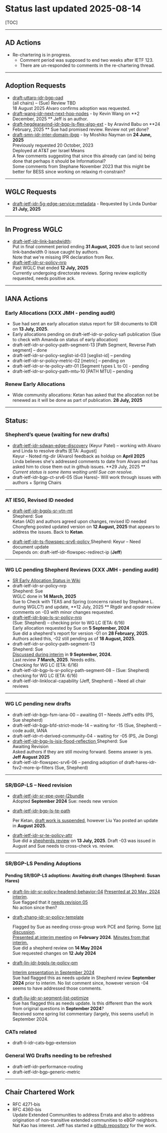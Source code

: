 # Status last updated 2025-08-14



[TOC]

------

## AD Actions

- Re-chartering is in progress.
  - Comment period was supposed to end two weeks after IETF 123.
  - There are un-responded to comments in the re-chartering thread.



------

## Adoption Requests

- [draft-uttaro-idr-bgp-oad](https://datatracker.ietf.org/doc/draft-uttaro-idr-oad/)  
  (all chairs) – (Sue) Review TBD  
  18 August 2025 Alvaro confirms adoption was requested.
- [draft-wang-idr-next-next-hop-nodes](https://datatracker.ietf.org/doc/draft-wang-idr-next-next-hop-nodes/) - by Kevin Wang on **2 December, 2025 ** 
  Jeff is an author.
- [draft-hegdearavind-idr-bgp-ls-flex-algo-ext](https://datatracker.ietf.org/doc/draft-hegdearavind-idr-bgp-ls-flex-algo-ext/) - by Aravind Babu on **24 February, 2025 ** 
  Sue had promised review.  Review not yet done?
- [draft-smn-idr-inter-domain-ibgp](https://datatracker.ietf.org/doc/draft-smn-idr-inter-domain-ibgp/) - by Moshiko Nayman  on **24 June, 2025**  
  Previously requested 20 October, 2023  
  Deployed at AT&T per Israel Means  
  A few comments suggesting that since this already can (and is) being done that perhaps it should be Informational?  
  Some comments from Stephane November 2023 that this might be better for BESS since working on relaxing rt-constrain?

------

## WGLC Requests

- [draft-ietf-idr-5g-edge-service-metadata](https://datatracker.ietf.org/doc/draft-ietf-idr-5g-edge-service-metadata/) - Requested by Linda Dunbar **21 July, 2025**

------

## In Progress WGLC

- [draft-ietf-idr-link-bandwidth](https://datatracker.ietf.org/doc/draft-ietf-idr-link-bandwidth/):  
  Put in final comment period ending **31 August, 2025** due to last second link-bandwidth 0 issue caught by authors.  
  Note that we're missing IPR declaration from Rex.
- [draft-ietf-idr-sr-policy-nrp](https://datatracker.ietf.org/doc/draft-ietf-idr-sr-policy-nrp/)  
  Past WGLC that ended **12 July, 2025**  
  Currently undergoing directorate reviews.  Spring review explicitly requested, needs positive ack.



------

## IANA Actions

### Early Allocations (XXX JMH - pending audit)

* Sue had sent an early allocation status report for SR documents to IDR on **13 July, 2025**. 
* Early allocations pending on draft-ietf-idr-sr-policy-safi publication  (Sue to check with Amanda on status of early allocation)
* draft-ietf-idr-sr-policy-path-segment-13 [Path Segment, Reverse Path segment] –  done
* draft-ietf-idr-sr-policy-seglist-id-03 [seglist-id] –  pending
* draft-ietf-idr-sr-policy-metric-02   [metric] – pending on  
* draft-ietf-idr-sr-te-policy-attr-01 [Segment types L to O]  - pending  
* draft-ietf-idr-sr-policy-path-mtu-10 [PATH MTU] – pending

### Renew Early Allocations

* Wide community allocations:
  Ketan has asked that the allocation not be renewed as it will be done as part of publication. **28 July, 2025**



------

## Status:

### Shepherd’s queue (waiting for new drafts)

* [draft-ietf-idr-sdwan-edge-discovery](https://datatracker.ietf.org/doc/draft-ietf-idr-sdwan-edge-discovery/)  (Keyur Patel)  –  working with Alvaro and Linda to resolve drafts [ETA: August]  
  Keyur - Noted rtg-dir (Alvaro) feedback as holdup on **April 2025**  
  Linda believes she's addressed comments to date from Alvaro and has asked him to close them out in github issues. **29 July, 2025 ** 
  *Current status is some items waiting until Sue can resolve.*  
* draft-ietf-idr-bgp-ct-srv6-05  (Sue Hares)-  Will work through issues with authors + Spring Chairs



------

### AT IESG, Revised ID needed

* [draft-ietf-idr-bgpls-sr-vtn-mt](https://datatracker.ietf.org/doc/draft-ietf-idr-bgpls-sr-vtn-mt/)   
  Shepherd: Sue  
  Ketan (AD) and authors agreed upon changes, revised ID needed  
  Chongfeng posted updated version on **12 August, 2025** that appears to address the issues.  Back to **Ketan**.

* [draft-ietf-idr-ts-flowspec-srv6-policy ](https://datatracker.ietf.org/doc/draft-ietf-idr-ts-flowspec-srv6-policy/) 
  Shepherd: Keyur – Need document update  
  Depends on: draft-ietf-idr-flowspec-redirect-ip (**Jeff**)  



------

### WG LC pending Shepherd Reviews  (XXX JMH - pending audit)

* [SR Early Allocation Status in Wiki](https://wiki.ietf.org/en/group/idr/Early-Allocation-Status)
* draft-ietf-idr-sr-policy-nrp  
  Shepherd: Sue  
  WGLC done in **14 March, 2025**   
  Sue to Check with TEAS and Spring (concerns raised by Stephane L. during WGLC?) and update, **12 July, 2025 ** 
  Rtgdir and opsdir review comments on -03 with minor changes requested.  
* [draft-ietf-idr-bgp-ls-sr-policy-nrp](https://datatracker.ietf.org/doc/draft-ietf-idr-bgp-ls-sr-policy-nrp/)  
  (Sue: Shepherd) – checking prior to WG LC (ETA: 6/16)  
  Early allocation requested by Sue on **5 September, 2024**  
  Sue did a shepherd's report for version -01 on **28 February, 2025**. Authors acked this, -02 still pending as of **18 August, 2025**.
* draft-ietf-idr-sr-policy-path-segment-13  
  Shepherd: Sue  
  [Discussed during interim](https://datatracker.ietf.org/meeting/interim-2024-idr-11/materials/slides-interim-2024-idr-11-sessa-01-status-of-idr-wg-drafts-on-bgp-ls-and-sr-01.pdf) in **9 September, 2024.**  
  Last review **7 March, 2025**. Needs edits.  
  Checking for WG LC  (ETA: 6/16)
* draft-ietf-idr-bgp-ls-sr-policy-path-segment-08 – (Sue: Shepherd) checking for WG LC (ETA: 6/16)
* draft-ietf-idr-linklocal-capability (Jeff, Shepherd) – Need all chair reviews



------

### WG LC pending new drafts

* draft-ietf-idr-bgp-fsm-iana-00 – awaiting 01 – Needs Jeff’s edits (PS, Sue shepherd)
* draft-ietf-idr-bgp-bfd-strict-mode-14 – waiting for -15 (Sue, Shepherd) – code audit, IANA
* draft-ietf-idr-rt-derived-community-04  - waiting for -05  (PS, Jie Dong)    
* [draft-ietf-idr-bgp-ls-isis-flood-reflection ](https://datatracker.ietf.org/doc/draft-ietf-idr-bgp-ls-isis-flood-reflection/) 
  Shepherd: Sue  
  Awaiting Revision  
  Asked authors if they are still moving forward.  Seems answer is yes.  **Jeff August 2025**
* draft-ietf-idr-flowspec-srv6-06 – pending adoption of draft-hares-idr-fsv2-more-ip-filters (Sue, Shepherd)

------

 ### SR/BGP-LS – Need revision

* [draft-ietf-idr-sr-epe-over-l2bundle](https://datatracker.ietf.org/doc/draft-ietf-idr-bgp-ls-sr-epe-over-l2bundle/00/)  
  Adopted **September 2024**
  Sue: needs new version
* [draft-ietf-idr-bgp-ls-te-path](https://datatracker.ietf.org/doc/draft-ietf-idr-bgp-ls-te-path/)  

  Per Ketan, [draft work is suspended](https://mailarchive.ietf.org/arch/msg/idr/7fNDdNazooILARuMJQOnDOCIr3k/), however Liu Yao posted an update in **August 2025**.
* [draft-ietf-idr-sr-te-policy-attr](https://datatracker.ietf.org/doc/draft-ietf-idr-sr-te-policy-attr/)  
  Sue did a [shepherds review](https://mailarchive.ietf.org/arch/msg/idr/BmBjRYKcUcdgaCt9fI4Mi6NvQNs/) on **13 July, 2025**.  Draft -03 was issued in August and Sue needs to cross-check vs. review.

------

### SR/BGP-LS Pending Adoptions

#### Pending SR/BGP-LS adoptions: Awaiting draft changes (Shepherd: Susan Hares)

* [draft-lin-idr-sr-policy-headend-behavior-04](https://datatracker.ietf.org/doc/draft-lin-idr-sr-policy-headend-behavior/)
  [Presented at 20 May, 2024 interim](https://datatracker.ietf.org/meeting/interim-2024-idr-04/materials/slides-interim-2024-idr-04-sessa-3-bgp-extensions-of-sr-policy-for-headend-behavior-00).   
  Sue flagged that it [needs revision 05](https://mailarchive.ietf.org/arch/msg/idr/QvjusnjE9n3Q8zOMCOSV1a2GHJ0/)  
  No action since then?

* [draft-zhang-idr-sr-policy-template](https://datatracker.ietf.org/doc/draft-zhang-idr-sr-policy-template/)   

  Flagged by Sue as needing cross-group work PCE and Spring.  Some [list discussion](https://mailarchive.ietf.org/arch/search/?q=%22draft-zhang-idr-sr-policy-template%22).  
  [Presented at interim meeting](https://datatracker.ietf.org/meeting/interim-2024-idr-01/materials/slides-interim-2024-idr-01-sessa-10-bgp-sr-policy-extensions-for-template-00.pdf) on **February 2024**. [Minutes from that interim.](https://datatracker.ietf.org/meeting/interim-2024-idr-04/materials/minutes-interim-2024-idr-04-202405201400-01)  
  Sue did a shepherd review on **14 May 2024**  
  Sue requested changes on **12 July 2024**

* [draft-lin-idr-bgpls-te-policy-pm](https://datatracker.ietf.org/doc/draft-lin-idr-bgpls-te-policy-pm/)     

  [Interim presentation in September 2024](https://datatracker.ietf.org/meeting/interim-2024-idr-11/materials/slides-interim-2024-idr-11-sessa-05-bgp-ls-advertisement-of-te-policy-performance-metric-00)  
  Sue had flagged this as needs update in Shepherd review **September 2024** prior to interim.  No list comment since, however version -04 seems to have addressed those comments.

* [draft-liu-idr-sr-segment-list-optimize]()  
  Sue has flagged this as needs update.  Is this different than the work from original questions in **September 2024**?  
  Received some spring list commentary (largely, this seems useful) in September 2024.

### CATs related
* draft-li-idr-cats-bgp-extension

### General WG Drafts needing to be refreshed
* draft-ietf-idr-performance-routing
* draft-ietf-idr-bgp-generic-metric



------

## Chair Chartered Work

* RFC 4271-bis
* RFC 4360-bis  
  Update Extended Communities to address Errata and also to address origination of non-transitive extended communities to eBGP neighbors.  
  Nat Kao has interest.  Jeff has started a [github repository](https://github.com/ietf-wg-idr/draft-ietf-idr-rfc4360-bis) for the work.